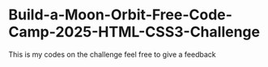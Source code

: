 # Build-a-Moon-Orbit-Free-Code-Camp-2025-HTML-CSS3-Challenge
This is my codes on the challenge feel free to give a feedback 
